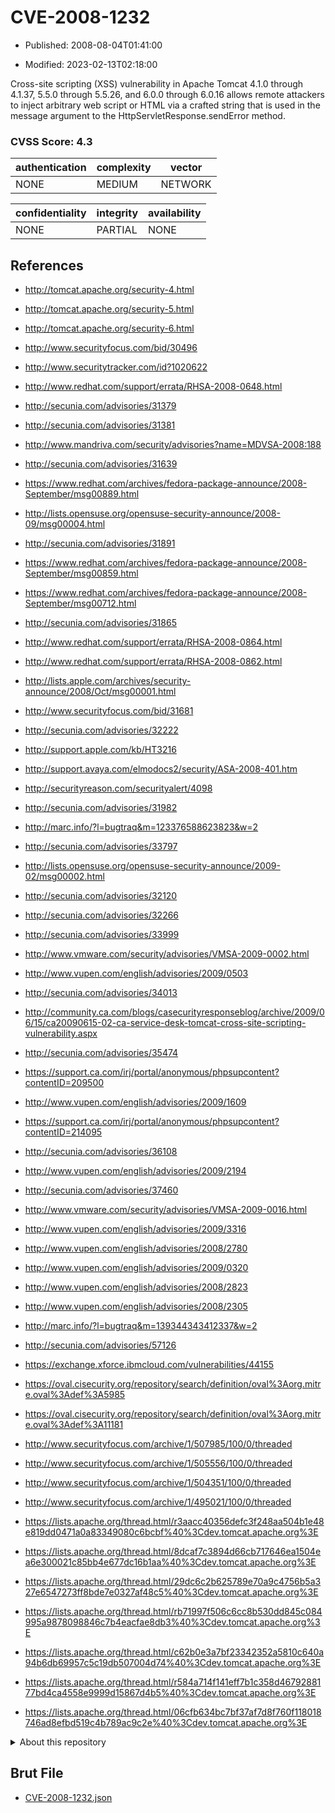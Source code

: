 # CVE-2008-1232

- Published: 2008-08-04T01:41:00

- Modified: 2023-02-13T02:18:00

Cross-site scripting (XSS) vulnerability in Apache Tomcat 4.1.0 through 4.1.37, 5.5.0 through 5.5.26, and 6.0.0 through 6.0.16 allows remote attackers to inject arbitrary web script or HTML via a crafted string that is used in the message argument to the HttpServletResponse.sendError method.

### CVSS Score: **4.3**

| authentication | complexity | vector |
| --- | --- | --- |
| NONE | MEDIUM | NETWORK |

| confidentiality | integrity | availability |
| --- | --- | --- |
| NONE | PARTIAL | NONE |

## References

* http://tomcat.apache.org/security-4.html

* http://tomcat.apache.org/security-5.html

* http://tomcat.apache.org/security-6.html

* http://www.securityfocus.com/bid/30496

* http://www.securitytracker.com/id?1020622

* http://www.redhat.com/support/errata/RHSA-2008-0648.html

* http://secunia.com/advisories/31379

* http://secunia.com/advisories/31381

* http://www.mandriva.com/security/advisories?name=MDVSA-2008:188

* http://secunia.com/advisories/31639

* https://www.redhat.com/archives/fedora-package-announce/2008-September/msg00889.html

* http://lists.opensuse.org/opensuse-security-announce/2008-09/msg00004.html

* http://secunia.com/advisories/31891

* https://www.redhat.com/archives/fedora-package-announce/2008-September/msg00859.html

* https://www.redhat.com/archives/fedora-package-announce/2008-September/msg00712.html

* http://secunia.com/advisories/31865

* http://www.redhat.com/support/errata/RHSA-2008-0864.html

* http://www.redhat.com/support/errata/RHSA-2008-0862.html

* http://lists.apple.com/archives/security-announce/2008/Oct/msg00001.html

* http://www.securityfocus.com/bid/31681

* http://secunia.com/advisories/32222

* http://support.apple.com/kb/HT3216

* http://support.avaya.com/elmodocs2/security/ASA-2008-401.htm

* http://securityreason.com/securityalert/4098

* http://secunia.com/advisories/31982

* http://marc.info/?l=bugtraq&m=123376588623823&w=2

* http://secunia.com/advisories/33797

* http://lists.opensuse.org/opensuse-security-announce/2009-02/msg00002.html

* http://secunia.com/advisories/32120

* http://secunia.com/advisories/32266

* http://secunia.com/advisories/33999

* http://www.vmware.com/security/advisories/VMSA-2009-0002.html

* http://www.vupen.com/english/advisories/2009/0503

* http://secunia.com/advisories/34013

* http://community.ca.com/blogs/casecurityresponseblog/archive/2009/06/15/ca20090615-02-ca-service-desk-tomcat-cross-site-scripting-vulnerability.aspx

* http://secunia.com/advisories/35474

* https://support.ca.com/irj/portal/anonymous/phpsupcontent?contentID=209500

* http://www.vupen.com/english/advisories/2009/1609

* https://support.ca.com/irj/portal/anonymous/phpsupcontent?contentID=214095

* http://secunia.com/advisories/36108

* http://www.vupen.com/english/advisories/2009/2194

* http://secunia.com/advisories/37460

* http://www.vmware.com/security/advisories/VMSA-2009-0016.html

* http://www.vupen.com/english/advisories/2009/3316

* http://www.vupen.com/english/advisories/2008/2780

* http://www.vupen.com/english/advisories/2009/0320

* http://www.vupen.com/english/advisories/2008/2823

* http://www.vupen.com/english/advisories/2008/2305

* http://marc.info/?l=bugtraq&m=139344343412337&w=2

* http://secunia.com/advisories/57126

* https://exchange.xforce.ibmcloud.com/vulnerabilities/44155

* https://oval.cisecurity.org/repository/search/definition/oval%3Aorg.mitre.oval%3Adef%3A5985

* https://oval.cisecurity.org/repository/search/definition/oval%3Aorg.mitre.oval%3Adef%3A11181

* http://www.securityfocus.com/archive/1/507985/100/0/threaded

* http://www.securityfocus.com/archive/1/505556/100/0/threaded

* http://www.securityfocus.com/archive/1/504351/100/0/threaded

* http://www.securityfocus.com/archive/1/495021/100/0/threaded

* https://lists.apache.org/thread.html/r3aacc40356defc3f248aa504b1e48e819dd0471a0a83349080c6bcbf%40%3Cdev.tomcat.apache.org%3E

* https://lists.apache.org/thread.html/8dcaf7c3894d66cb717646ea1504ea6e300021c85bb4e677dc16b1aa%40%3Cdev.tomcat.apache.org%3E

* https://lists.apache.org/thread.html/29dc6c2b625789e70a9c4756b5a327e6547273ff8bde7e0327af48c5%40%3Cdev.tomcat.apache.org%3E

* https://lists.apache.org/thread.html/rb71997f506c6cc8b530dd845c084995a9878098846c7b4eacfae8db3%40%3Cdev.tomcat.apache.org%3E

* https://lists.apache.org/thread.html/c62b0e3a7bf23342352a5810c640a94b6db69957c5c19db507004d74%40%3Cdev.tomcat.apache.org%3E

* https://lists.apache.org/thread.html/r584a714f141eff7b1c358d4679288177bd4ca4558e9999d15867d4b5%40%3Cdev.tomcat.apache.org%3E

* https://lists.apache.org/thread.html/06cfb634bc7bf37af7d8f760f118018746ad8efbd519c4b789ac9c2e%40%3Cdev.tomcat.apache.org%3E

<details>
<summary>About this repository</summary> 

  This repository is part of the project [Live Hack CVE](https://github.com/Live-Hack-CVE). Main website can be found [www.live-hack.org](https://www.live-hack.org) 
  
  Made by [Sn0wAlice](https://github.com/Sn0wAlice) for the people that care about security and need to have a feed of the latest CVEs. Hope you enjoy it, don't forget to star the repo and follow me on [Twitter](https://twitter.com/Sn0wAlice) and [Github](https://github.com/Sn0wAlice). And that is my [personnal website](https://www.alice-snow.me/)

  - [Home Page](https://github.com/Live-Hack-CVE)
  - [Framework](https://github.com/Live-Hack-CVE/cve-framework)
  - [CVE database](https://github.com/Live-Hack-CVE/full_database)
  - [Changelog](https://github.com/Live-Hack-CVE/Changelog)
</details>

## Brut File

* [CVE-2008-1232.json](https://raw.githubusercontent.com/Live-Hack-CVE/full_database/main/cves/2008/CVE-2008-1232.json)

